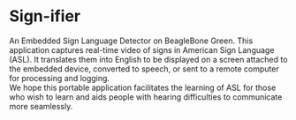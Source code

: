 # Sign-ifier
An Embedded Sign Language Detector on BeagleBone Green.
This application captures real-time video of signs in American Sign Language (ASL). It translates them into English to be displayed on a screen attached to the embedded device, converted to speech, or sent to a remote computer for processing and logging.  
We hope this portable application facilitates the learning of ASL for those who wish to learn and aids people with hearing difficulties to communicate more seamlessly.

